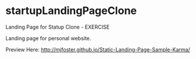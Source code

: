# startupLandingPageClone
Landing Page for Statup Clone - EXERCISE

Landing page for personal website.

Preview Here:  http://mjfoster.github.io/Static-Landing-Page-Sample-Karma/
